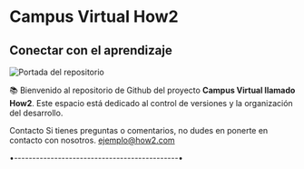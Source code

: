 # Campus Virtual How2
## Conectar con el aprendizaje

![Portada del repositorio](How2/assets/images/Portada.jpg)

📚 Bienvenido al repositorio de Github del proyecto **Campus Virtual llamado How2**. Este espacio está dedicado al control de versiones y la organización del desarrollo.

Contacto
Si tienes preguntas o comentarios, no dudes en ponerte en contacto con nosotros.
ejemplo@how2.com

•---------------------------------------------•
